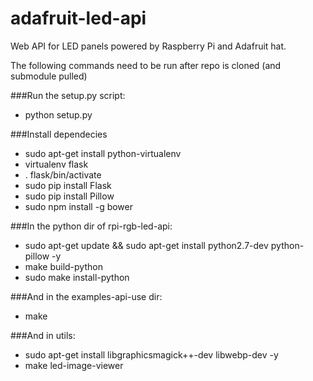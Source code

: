 # adafruit-led-api
Web API for LED panels powered by Raspberry Pi and Adafruit hat.

The following commands need to be run after repo is cloned (and submodule pulled)

###Run the setup.py script:
* python setup.py

###Install dependecies
* sudo apt-get install python-virtualenv
* virtualenv flask
* . flask/bin/activate
* sudo pip install Flask
* sudo pip install Pillow
* sudo npm install -g bower

###In the python dir of rpi-rgb-led-api:
* sudo apt-get update && sudo apt-get install python2.7-dev python-pillow -y
* make build-python
* sudo make install-python

###And in the examples-api-use dir:
* make

###And in utils:
* sudo apt-get install libgraphicsmagick++-dev libwebp-dev -y
* make led-image-viewer
